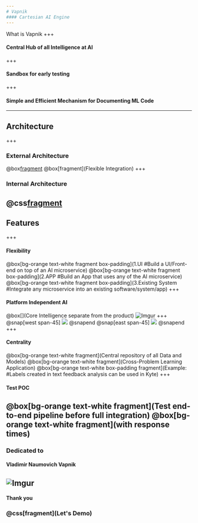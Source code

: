 ```yaml
---
# Vapnik
#### Cartesian AI Engine
---
```

What is Vapnik
+++
#### Central Hub of all Intelligence at AI
+++
#### Sandbox for early testing
+++
#### Simple and Efficient Mechanism for Documenting ML Code
---
## Architecture
+++
### External Architecture
@box[fragment](![Imgur](https://i.imgur.com/GzzDhjC.png))
@box[fragment](Flexible Integration)
+++
### Internal Architecture
@css[fragment](![Imgur](https://i.imgur.com/G19f8Ky.png))
---
## Features
+++
#### Flexibility
@box[bg-orange text-white fragment box-padding](1.UI #Build a UI/Front-end on top of an AI microservice)
@box[bg-orange text-white fragment box-padding](2.APP #Build an App that uses any of the AI microservice)
@box[bg-orange text-white fragment box-padding](3.Existing System #Integrate any microservice into an existing software/system/app)
+++
#### Platform Independent AI
@box[](Core Intelligence separate from the product)
![Imgur](https://i.imgur.com/7eJk4YI.png)
+++
@snap[west span-45]
![](https://i.imgur.com/kYXmBTD.png)
@snapend
@snap[east span-45]
![](https://i.imgur.com/JSoVXpr.png)
@snapend
+++
#### Centrality
@box[bg-orange text-white fragment](Central repository of all Data and Models)
@box[bg-orange text-white fragment](Cross-Problem Learning Application)
@box[bg-orange text-white box-padding fragment](Example: #Labels created in text feedback analysis can be used in Kyte)
+++
#### Test POC
@box[bg-orange text-white fragment](Test end-to-end pipeline before full integration)
@box[bg-orange text-white fragment](with response times)
---
### Dedicated to
#### Vladimir Naumovich Vapnik
![Imgur](https://i.imgur.com/59J5hT1.png)
---
#### Thank you
### @css[fragment](Let's Demo)
